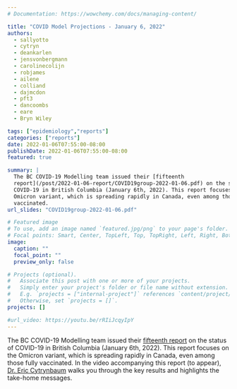 ```yaml
---
# Documentation: https://wowchemy.com/docs/managing-content/

title: "COVID Model Projections - January 6, 2022"
authors:
  - sallyotto
  - cytryn
  - deankarlen
  - jensvonbergmann
  - carolinecolijn
  - robjames
  - ailene
  - colliand
  - dajmcdon
  - pft3
  - dancoombs
  - eare
  - Bryn Wiley

tags: ["epidemiology","reports"]
categories: ["reports"]
date: 2022-01-06T07:55:00-08:00
publishDate: 2022-01-06T07:55:00-08:00
featured: true

summary: |
  The BC COVID-19 Modelling team issued their [fifteenth
  report](/post/2022-01-06-report/COVID19group-2022-01-06.pdf) on the status of
  COVID-19 in British Columbia (January 6th, 2022). This report focuses on the
  Omicron variant, which is spreading rapidly in Canada, even among those fully
  vaccinated.
url_slides: "COVID19group-2022-01-06.pdf"

# Featured image
# To use, add an image named `featured.jpg/png` to your page's folder.
# Focal points: Smart, Center, TopLeft, Top, TopRight, Left, Right, BottomLeft, Bottom, BottomRight.
image:
  caption: ""
  focal_point: ""
  preview_only: false

# Projects (optional).
#   Associate this post with one or more of your projects.
#   Simply enter your project's folder or file name without extension.
#   E.g. `projects = ["internal-project"]` references `content/project/deep-learning/index.md`.
#   Otherwise, set `projects = []`.
projects: []

#url_video: https://youtu.be/rRIiJcqyIpY
---
```

The BC COVID-19 Modelling team issued their [fifteenth
report](COVID19group-2022-01-06.pdf) on the status of COVID-19 in British
Columbia (January 6th, 2022). This report focuses on the Omicron variant,
which is spreading rapidly in Canada, even among those fully vaccinated. In the
video accompanying this report (to appear), [Dr. Eric
Cytrynbaum](/authors/cytryn/) walks you through the key results and highlights
the take-home messages.

